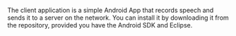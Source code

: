The client application is a simple Android App that records speech and sends it to a server on the network. You can install it by downloading it from the repository, provided you have the Android SDK and Eclipse.